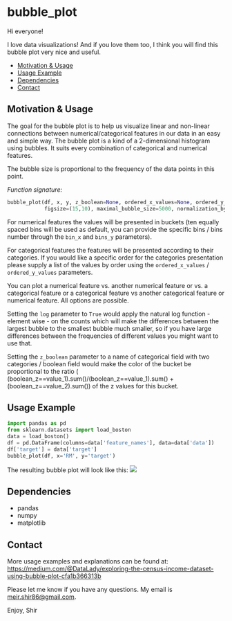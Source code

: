 # bubble_plot
Hi everyone!

I love data visualizations! And if you love them too, I think you will find this bubble plot very nice and useful.

- [Motivation & Usage](#motivation)
- [Usage Example](#usage)
- [Dependencies](#dependencies)
- [Contact](#contact)


## <a name="motivation"></a>Motivation & Usage

The goal for the bubble plot is to help us visualize linear and non-linear connections between numerical/categorical features in our data in an easy and simple way. The bubble plot is a kind of a 2-dimensional histogram using bubbles. It suits every combination of categorical and numerical features.

The bubble size is proportional to the frequency of the data points in this point.

*Function signature:*
```python
bubble_plot(df, x, y, z_boolean=None, ordered_x_values=None, ordered_y_values=None, bins_x=10, bins_y=10, fontsize=16, 
            figsize=(15,10), maximal_bubble_size=5000, normalization_by_all = False, log=False)
```

For numerical features the values will be presented in buckets (ten equally spaced bins will be used as default, you can provide the specific bins / bins number through the `bin_x` and `bins_y` parameters).

For categorical features the features will be presented according to their categories. If you would like a specific order for the categories presentation please supply a list of the values by order using the `ordered_x_values` / `ordered_y_values` parameters.

You can plot a numerical feature vs. another numerical feature or vs. a categorical feature or a categorical feature vs another categorical feature or numerical feature. All options are possible.

Setting the `log` parameter to `True` would apply the natural log function - element wise - on the counts which will make the differences between the largest bubble to the smallest bubble much smaller, so if you have large differences between the frequencies of different values you might want to use that.

Setting the `z_boolean` parameter to a name of categorical field with two categories / boolean field would make the color of the bucket  be proportional to the ratio ( (boolean_z==value_1).sum()/(boolean_z==value_1).sum() + (boolean_z==value_2).sum()) of the z values for this bucket. 

## <a name="usage"></a>Usage Example

```python
import pandas as pd                             
from sklearn.datasets import load_boston                            
data = load_boston()                            
df = pd.DataFrame(columns=data['feature_names'], data=data['data'])                            
df['target'] = data['target']                            
bubble_plot(df, x='RM', y='target')    
```                        

The resulting bubble plot will look like this:
![](https://github.com/shirmeir/bubble_plot/blob/master/bubble_plot.png)
   
   
## <a name="dependencies"></a>Dependencies
  * pandas
  * numpy
  * matplotlib                                   


## <a name="contact"></a>Contact
More usage examples and explanations can be found at:
https://medium.com/@DataLady/exploring-the-census-income-dataset-using-bubble-plot-cfa1b366313b

Please let me know if you have any questions. My email is meir.shir86@gmail.com.

Enjoy,
Shir
